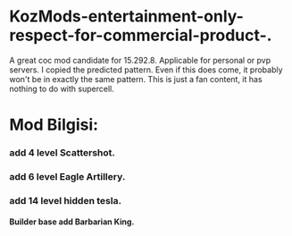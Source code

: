 # KozMods-entertainment-only-respect-for-commercial-product-.
A great coc mod candidate for 15.292.8. Applicable for personal or pvp servers. I copied the predicted pattern. Even if this does come, it probably won't be in exactly the same pattern. This is just a fan content, it has nothing to do with supercell.
# Mod Bilgisi:
### add 4 level Scattershot.
### add 6 level Eagle Artillery.
### add 14 level hidden tesla.
#### Builder base add Barbarian King.
